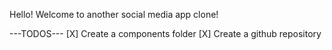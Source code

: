 Hello! Welcome to another social media app clone!

---TODOS---
[X] Create a components folder
[X] Create a github repository